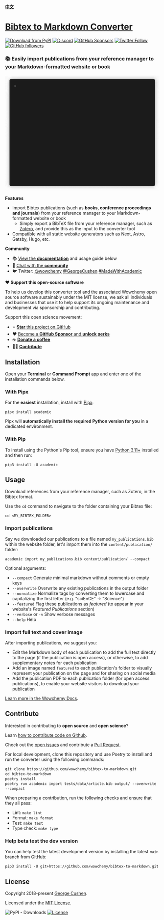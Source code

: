 [**中文**](./README.zh.md)

# [Bibtex to Markdown Converter](https://github.com/wowchemy/bibtex-to-markdown)

[![Download from PyPI](https://img.shields.io/pypi/v/academic.svg?style=for-the-badge)](https://pypi.python.org/pypi/academic)
[![Discord](https://img.shields.io/discord/722225264733716590?style=for-the-badge)](https://discord.com/channels/722225264733716590/742892432458252370/742895548159492138)
[![GitHub Sponsors](https://img.shields.io/github/sponsors/gcushen?label=%E2%9D%A4%EF%B8%8F%20sponsor&style=for-the-badge)](https://github.com/sponsors/gcushen)
[![Twitter Follow](https://img.shields.io/twitter/follow/georgecushen?label=Follow%20on%20Twitter&style=for-the-badge)](https://twitter.com/GeorgeCushen)
[![GitHub followers](https://img.shields.io/github/followers/gcushen?label=Follow%20on%20GH&style=for-the-badge)](https://github.com/gcushen)  


### 📚 Easily import publications from your reference manager to your Markdown-formatted website or book

![](.github/media/demo.gif)

**Features**

* Import Bibtex publications (such as **books, conference proceedings and journals**) from your reference manager to your Markdown-formatted website or book
  * Simply export a BibTeX file from your reference manager, such as [Zotero](https://www.zotero.org), and provide this as the input to the converter tool
* Compatible with all static website generators such as Next, Astro, Gatsby, Hugo, etc.

**Community**

- 📚 [View the **documentation**](https://wowchemy.com/docs/content/publications/#import-from-bibtex) and usage guide below
- 💬 [Chat with the **community**](https://discord.gg/z8wNYzb)
- 🐦 Twitter: [@wowchemy](https://twitter.com/wowchemy) [@GeorgeCushen](https://twitter.com/GeorgeCushen) [#MadeWithAcademic](https://twitter.com/search?q=(%23MadeWithWowchemy%20OR%20%23MadeWithAcademic)&src=typed_query)

**❤️ Support this open-source software**

To help us develop this converter tool and the associated Wowchemy open source software sustainably under the MIT license, we ask all individuals and businesses that use it to help support its ongoing maintenance and development via sponsorship and contributing.

Support this open science movement:

  - ⭐️ [**Star** this project on GitHub](https://github.com/wowchemy/bibtex-to-markdown)
  - ❤️ [Become a **GitHub Sponsor** and **unlock perks**](https://github.com/sponsors/gcushen)
  - ☕️ [**Donate a coffee**](https://github.com/sponsors/gcushen?frequency=one-time)
  - 👩‍💻 [**Contribute**](#contribute)

## Installation

Open your **Terminal** or **Command Prompt** app and enter one of the installation commands below.

### With Pipx

For the **easiest** installation, install with [Pipx](https://pypa.github.io/pipx/): 

    pipx install academic

Pipx will **automatically install the required Python version for you** in a dedicated environment.

### With Pip

 To install using the Python's Pip tool, ensure you have [Python 3.11+](https://realpython.com/installing-python/) installed and then run:

    pip3 install -U academic

## Usage

Download references from your reference manager, such as Zotero, in the Bibtex format.

Use the `cd` command to navigate to the folder containing your Bibtex file:

    cd <MY_BIBTEX_FOLDER>

### Import publications

Say we downloaded our publications to a file named `my_publications.bib` within the website folder, let's import them into the `content/publication/` folder:

    academic import my_publications.bib content/publication/ --compact

Optional arguments:

* `--compact` Generate minimal markdown without comments or empty keys
* `--overwrite` Overwrite any existing publications in the output folder
* `--normalize` Normalize tags by converting them to lowercase and capitalizing the first letter (e.g. "sciEnCE" -> "Science")
* `--featured` Flag these publications as *featured* (to appear in your website's *Featured Publications* section)
* `--verbose` or `-v` Show verbose messages
* `--help` Help

### Import full text and cover image

After importing publications, we suggest you:
- Edit the Markdown body of each publication to add the full text directly to the page (if the publication is open access), or otherwise, to add supplementary notes for each publication
- Add an image named `featured` to each publication's folder to visually represent your publication on the page and for sharing on social media
- Add the publication PDF to each publication folder (for open access publications), to enable your website visitors to download your publication
  
[Learn more in the Wowchemy Docs](https://university.wowchemy.com).

## Contribute

Interested in contributing to **open source** and **open science**?

Learn [how to contribute code on Github](https://codeburst.io/a-step-by-step-guide-to-making-your-first-github-contribution-5302260a2940).

Check out the [open issues](https://github.com/wowchemy/bibtex-to-markdown/issues) and contribute a [Pull Request](https://github.com/wowchemy/bibtex-to-markdown/pulls). 

For local development, clone this repository and use Poetry to install and run the converter using the following commands:

    git clone https://github.com/wowchemy/bibtex-to-markdown.git
    cd bibtex-to-markdown
    poetry install
    poetry run academic import tests/data/article.bib output/ --overwrite --compact

When preparing a contribution, run the following checks and ensure that they all pass:

- Lint: `make lint`
- Format: `make format`
- Test: `make test`
- Type check: `make type`

### Help beta test the dev version

You can help test the latest development version by installing the latest `main` branch from GitHub:

    pip3 install -U git+https://github.com/wowchemy/bibtex-to-markdown.git

## License

Copyright 2018-present [George Cushen](https://georgecushen.com).

Licensed under the [MIT License](https://github.com/wowchemy/bibtex-to-markdown/blob/main/LICENSE.md).

![PyPI - Downloads](https://img.shields.io/pypi/dm/academic?label=PyPi%20Downloads&style=for-the-badge)
[![License](https://img.shields.io/pypi/l/academic.svg?style=for-the-badge)](https://github.com/wowchemy/bibtex-to-markdown/blob/main/LICENSE.md)
